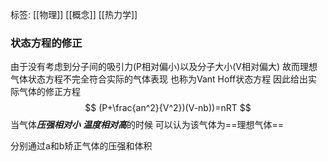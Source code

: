 标签: [[物理]] [[概念]] [[热力学]]
### 状态方程的修正

由于没有考虑到分子间的吸引力(P相对偏小)以及分子大小(V相对偏大) 故而理想气体状态方程不完全符合实际的气体表现 也称为Vant Hoff状态方程
因此给出实际气体的修正方程
$$
(P+\frac{an^2}{V^2})(V-nb))=nRT
$$
当气体***压强相对小*** ***温度相对高***的时候 可以认为该气体为==理想气体==

分别通过a和b矫正气体的压强和体积